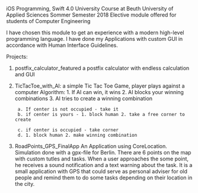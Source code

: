 iOS Programming, Swift 4.0
University Course at Beuth University of Applied Sciences
Sommer Semester 2018
Elective module offered for students of Computer Engineering

I have chosen this module to get an experience with a modern high-level programming language. 
I have done my Applications with custom GUI in accordance with Human Interface Guidelines.

Projects:
01. postfix_calculator_featured
a postfix calculator with endless calculation and GUI

02. TicTacToe_with_AI: a simple Tic Tac Toe Game, player plays against a computer
Algorithm:
         1. If AI can win, it wins
         2. AI blocks your winning combinations
         3. AI tries to create a winning combination
         
         a. If center is not occupied - take it
         b. if center is yours - 1. block human 2. take a free corner to create
         
         c. if center is occupied - take corner
         d. 1. block human 2. make winning combination
        

03. RoadPoints_GPS_FinalApp
An Application using CoreLocation. Simulation done with a  gpx-file for Berlin. There are 6 points on the map with custom tutles and tasks. When a user approaches the some point, he receives a sound notification and a text warning about the task. It is a small application with GPS that could serve as personal adviser for old people and remind them to do some tasks depending on their location in the city.